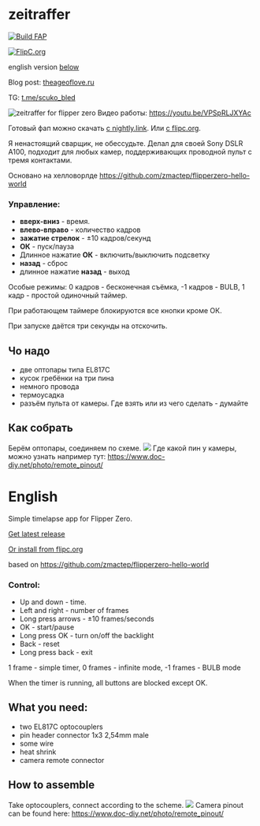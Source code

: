 
# zeitraffer

[![Build FAP](https://github.com/theageoflove/flipperzero-zeitraffer/actions/workflows/build.yml/badge.svg?branch=main)](https://nightly.link/theageoflove/flipperzero-zeitraffer/workflows/build/main)

[![FlipC.org](https://flipc.org/theageoflove/flipperzero-zeitraffer/badge)](https://flipc.org/theageoflove/flipperzero-zeitraffer)

english version [below](#eng)


Blog post: [theageoflove.ru](https://theageoflove.ru/2022/11/26/fap-fap-fap/)

TG: [t.me/scuko_bled](https://t.me/scuko_bled)


![zeitraffer for flipper zero](https://theageoflove.ru/uploads/2022/11/photo_2022-11-10_15-54-25.jpg)
Видео работы: https://youtu.be/VPSpRLJXYAc

Готовый фап можно скачать [с nightly.link](https://nightly.link/theageoflove/flipperzero-zeitraffer/workflows/build/main). Или [с flipc.org](https://flipc.org/theageoflove/flipperzero-zeitraffer).

Я ненастоящий сварщик, не обессудьте. Делал для своей Sony DSLR A100, подходит для любых камер, поддерживающих проводной пульт с тремя контактами.

Основано на хелловорлде https://github.com/zmactep/flipperzero-hello-world

### Управление: 

 - **вверх-вниз** - время.
 - **влево-вправо** - количество кадров
 - **зажатие стрелок** - ±10 кадров/секунд
 - **ОК** - пуск/пауза
 - Длинное нажатие **ОК** - включить/выключить подсветку
 - **назад** - сброс
 - длинное нажатие **назад** - выход

Особые режимы: 0 кадров - бесконечная съёмка, -1 кадров - BULB, 1 кадр - простой одиночный таймер.

При работающем таймере блокируются все кнопки кроме ОК.

При запуске даётся три секунды на отскочить.

## Чо надо
 - две оптопары типа EL817C
 - кусок гребёнки на три пина
 - немного провода
 - термоусадка
 - разъём пульта от камеры. Где взять или из чего сделать - думайте

## Как собрать
Берём оптопары, соединяем по схеме. 
![](https://theageoflove.ru/uploads/2022/11/camera_cable.jpg)
Где какой пин у камеры, можно узнать например тут: https://www.doc-diy.net/photo/remote_pinout/

# <a name="eng"></a>English
Simple timelapse app for Flipper Zero.

[Get latest release](https://nightly.link/theageoflove/flipperzero-zeitraffer/workflows/build/main)

[Or install from flipc.org](https://flipc.org/theageoflove/flipperzero-zeitraffer)

based on https://github.com/zmactep/flipperzero-hello-world

### Control:
 - Up and down - time. 
 - Left and right - number of frames 
 - Long press arrows - ±10 frames/seconds 
 - OK - start/pause 
 - Long press OK - turn on/off the backlight 
 - Back - reset 
 - Long press back - exit

1 frame - simple timer, 0 frames - infinite mode, -1 frames - BULB mode

When the timer is running, all buttons are blocked except OK.

## What you need:
  - two EL817C optocouplers
  - pin header connector 1x3 2,54mm male
  - some wire
  - heat shrink
  - camera remote connector
## How to assemble
Take optocouplers, connect according to the scheme.
![](https://theageoflove.ru/uploads/2022/11/camera_cable_en.jpg)
Camera pinout can be found here: https://www.doc-diy.net/photo/remote_pinout/

